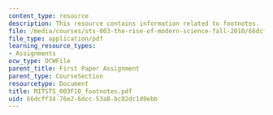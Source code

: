 ```yaml
---
content_type: resource
description: This resource contains information related to footnotes.
file: /media/courses/sts-003-the-rise-of-modern-science-fall-2010/66dcff3476e26dcc53a8bc82dc1d0ebb_MITSTS_003F10_footnotes.pdf
file_type: application/pdf
learning_resource_types:
- Assignments
ocw_type: OCWFile
parent_title: First Paper Assignment
parent_type: CourseSection
resourcetype: Document
title: MITSTS_003F10_footnotes.pdf
uid: 66dcff34-76e2-6dcc-53a8-bc82dc1d0ebb
---
```

